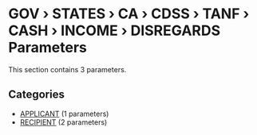 # GOV › STATES › CA › CDSS › TANF › CASH › INCOME › DISREGARDS Parameters

This section contains 3 parameters.

## Categories

- [APPLICANT](applicant/index.md) (1 parameters)
- [RECIPIENT](recipient/index.md) (2 parameters)
